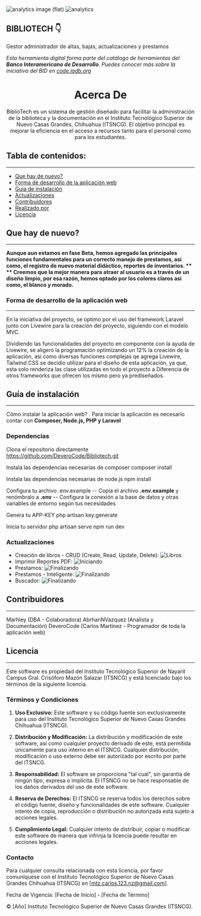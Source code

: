 
![analytics image (flat)](https://raw.githubusercontent.com/vitr/google-analytics-beacon/master/static/badge-flat.gif)
![analytics](https://www.google-analytics.com/collect?v=1&cid=555&t=pageview&ec=repo&ea=open&dp=/Plantilla-de-repositorio/readme&dt=&tid=UA-4677001-16)

## BIBLIOTECH 👇
Gestor administrador de altas, bajas, actualizaciones y prestamos


*Esta herramienta digital forma parte del catálogo de herramientas del **Banco Interamericano de Desarrollo**. Puedes conocer más sobre la iniciativa del BID en [code.iadb.org](https://code.iadb.org)*

<h1 align="center">Acerca De</h1>
<p align="center"> BiblioTech es un sistema de gestión diseñado para facilitar la administración de la biblioteca y la documentación en el Instituto Tecnológico Superior de Nuevo Casas Grandes, Chihuahua (ITSNCG). El objetivo principal es mejorar la eficiencia en el acceso a recursos tanto para el personal como para los estudiantes.</p>

## Tabla de contenidos:
---

- [Que hay de nuevo?](#que-hay-de-nuevo)
- [Forma de desarrollo de la aplicación web](#aplicacion-web)
- [Guía de instalación](#guía-de-instalación)
- [Actualizaciones](#actualizaciones)
- [Contribuidores](#cómo-contribuir)
- [Realizado por](#realizado)
- [Licencia](#licencia)

## Que hay de nuevo?
---
**Aunque aun estamos en fase Beta, hemos agregado las principales funciones fundamentales para un correcto manejo de prestamos, asi como, el registro de nuevo material didáctico, reportes de inventarios. **
** Creemos que la mejor manera para atraer al usuario es a través de un diseño limpio, por esa razón, hemos optado por los colores claros asi como, el blanco y morado.**

### Forma de desarrollo de la aplicación web
---
En la iniciativa del proyecto, se optimo por el uso del framework Laravel junto con Livewire para la creación del proyecto, siguiendo con el modelo MVC.

Dividiendo las funcionalidades del proyecto en componente con la ayuda de Livewire, se aligero la programación optimizando un 12% la creación de la aplicación, asi como diversas funciones complejas qe agrega Livewire,
Tailwind CSS se decidio utilizar para el diseño de esta aplicación, ya que, esta solo renderiza las clase utilizadas en todo el proyecto a Diferencia de otros frameworks que ofrecen los mismo pero ya prediseñados.

## Guía de instalación
---
Cómo instalar la aplicación web? . Para iniciar la aplicación es necesario contar con **Composer, Node.js, PHP y Laravel**

### Dependencias
Clona el repositorio directamente
    https://github.com/DeveroCode/Bibliotech.git

Instala las dependencias necesarias de composer
    composer install

Instala las dependencias necesarias de node.js
    npm install

Configura tu archivo .env.example
-- Copia el archivo **.env.example** y renómbralo a **.env**
-- Configura la conexión a la base de datos y otras variables de entorno según tus necesidades

Genera tu APP-KEY
    php artisan key:generate

Inicia tu servidor
    php artisan serve
    npm run dev

### Actualizaciones

- Creación de libros - CRUD (Create, Read, Update, Delete): ![Libros](https://img.shields.io/badge/coverage-100%25-yellowgreen)
- Imprimir Reportes PDF: ![Iniciando](https://img.shields.io/badge/coverage-15%25-red)
- Prestamos: ![Finalizando](https://img.shields.io/badge/coverage-85%25-bluered)
- Prestamos - Inteligente: ![Finalizando](https://img.shields.io/badge/coverage-0%25-purple)
- Buscador: ![Finalizando](https://img.shields.io/badge/coverage-100%25-bluered)


## Contribuidores
---
Marhley (DBA - Colaboradora)
AbrhanNVazquez (Analista y Documentación)
DeveroCode (Carlos Martinez - Programador de toda la aplicación web)


## Licencia 
---

Este software es propiedad del Instituto Tecnológico Superior de Nayarit Campus Gral. Crisóforo Mazón Salazar (ITSNCG) y está licenciado bajo los términos de la siguiente licencia.

### Términos y Condiciones

1. **Uso Exclusivo:** Este software y su código fuente son exclusivamente para uso del Instituto Tecnológico  Superior de Nuevo Casas Grandes Chihuahua (ITSNCG).

2. **Distribución y Modificación:** La distribución y modificación de este software, así como cualquier proyecto derivado de este, está permitida únicamente para uso interno en el ITSNCG. Cualquier distribución, modificación o uso externo debe ser autorizado por escrito por parte del ITSNCG.

3. **Responsabilidad:** El software se proporciona "tal cual", sin garantía de ningún tipo, expresa o implícita. El ITSNCG no se hace responsable de los daños derivados del uso de este software.

4. **Reserva de Derechos:** El ITSNCG se reserva todos los derechos sobre el código fuente, diseño y funcionalidades de este software. Cualquier intento de copia, reproducción o distribución no autorizada está sujeto a acciones legales.

5. **Cumplimiento Legal:** Cualquier intento de distribuir, copiar o modificar este software de manera que infrinja la licencia puede resultar en acciones legales.


### Contacto

Para cualquier consulta relacionada con esta licencia, por favor comuníquese con el Instituto Tecnológico Superior de Nuevo Casas Grandes Chihuahua (ITSNCG) en [mtz.carlos.123.nz@gmail.com].

Fecha de Vigencia: [Fecha de Inicio] - [Fecha de Término]

© [Año] Instituto Tecnológico Superior de Nuevo Casas Grandes (ITSNCG).
